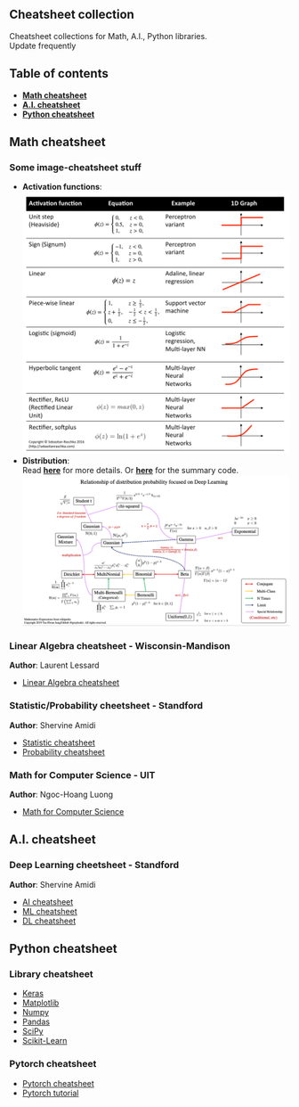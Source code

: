 ## Cheatsheet collection 
Cheatsheet collections for Math, A.I., Python libraries.   
Update frequently

## Table of contents
* [**Math cheatsheet**](#Mathematic-cheatsheet)
* [**A.I. cheatsheet**](##AI-Cheatsheet)
* [**Python cheatsheet**](#Python-cheatsheet)

## Math cheatsheet
### Some image-cheatsheet stuff
+ **Activation functions**:  
  ![](Images/activation_function.png)
+ **Distribution**:  
  Read [**here**](https://github.com/graykode/distribution-is-all-you-need) for more details. Or [**here**](https://github.com/quanghuy0497/Cheatsheet-collection/blob/main/cheatsheet-code/Distributions.ipynb) for the summary code.  
  ![](Images/distribution.png)

### Linear Algebra cheatsheet - Wisconsin-Mandison  
**Author**: Laurent Lessard  
+ [Linear Algebra cheatsheet](https://github.com/quanghuy0497/Cheatsheet-collection/blob/main/Wisconsin-Mandison-cheatsheet/Linear_Algebra_cheat_sheet.pdf)

### Statistic/Probability cheetsheet - Standford
**Author**: Shervine Amidi  
+ [Statistic cheatsheet](https://github.com/quanghuy0497/cheatsheet-collection/blob/main/Standford-cheatsheet/cheatsheet-statistics.pdf)
+ [Probability cheatsheet](https://github.com/quanghuy0497/cheatsheet-collection/blob/main/Standford-cheatsheet/cheatsheet-probability.pdf)

### Math for Computer Science - UIT
**Author**: Ngoc-Hoang Luong
+ [Math for Computer Science](https://github.com/quanghuy0497/Cheatsheet-collection/tree/main/Math-for-CS)

## A.I. cheatsheet
### Deep Learning cheetsheet - Standford
**Author**: Shervine Amidi  
+ [AI cheatsheet](https://github.com/quanghuy0497/cheatsheet-collection/blob/main/Standford-cheatsheet/super-cheatsheet-artificial-intelligence.pdf)
+ [ML cheatsheet](https://github.com/quanghuy0497/cheatsheet-collection/blob/main/Standford-cheatsheet/super-cheatsheet-machine-learning.pdf)
+ [DL cheatsheet](https://github.com/quanghuy0497/cheatsheet-collection/blob/main/Standford-cheatsheet/super-cheatsheet-deep-learning.pdf)
 
## Python cheatsheet
### Library cheatsheet
+ [Keras](https://github.com/quanghuy0497/Cheatsheet-collection/blob/main/Python-cheatsheet/Keras.pdf)
+ [Matplotlib](https://github.com/quanghuy0497/Cheatsheet-collection/blob/main/Python-cheatsheet/Matplotlib.pdf)
+ [Numpy](https://github.com/quanghuy0497/Cheatsheet-collection/blob/main/Python-cheatsheet/Numpy.pdf)
+ [Pandas](https://github.com/quanghuy0497/Cheatsheet-collection/blob/main/Python-cheatsheet/Pandas.pdf)
+ [SciPy](https://github.com/quanghuy0497/Cheatsheet-collection/blob/main/Python-cheatsheet/SciPy.pdf)
+ [Scikit-Learn](https://github.com/quanghuy0497/Cheatsheet-collection/blob/main/Python-cheatsheet/Scikit-Learn.pdf)

### Pytorch cheatsheet
+ [Pytorch cheatsheet](https://github.com/quanghuy0497/Cheatsheet-collection/blob/main/Pytorch-cheatsheet/cheatsheet_pytorch.pdf)
+ [Pytorch tutorial](https://github.com/quanghuy0497/Cheatsheet-collection/blob/main/Pytorch-cheatsheet/Pytorch_Tutorial.pdf)
